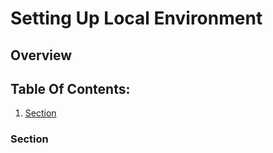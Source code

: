 # Setting Up Local Environment
[//]: # (Additional Information on the topic goes here)

[//]: # (What will you learn)
[//]: # (Optional)
## Overview

[//]: # (Internal navigation)
[//]: # (Navigational links may have a short description after them separated by a `-`)
## Table Of Contents:
1. [Section](#section)

[//]: # (Fill As many of these as you need. Use h4 and further here, do not include h1s, h2s or h3s.)
### Section

[//]: # (Optional Section)
[//]: # (## Previous:)

[//]: # (Optional Section)
[//]: # (## Next:)
